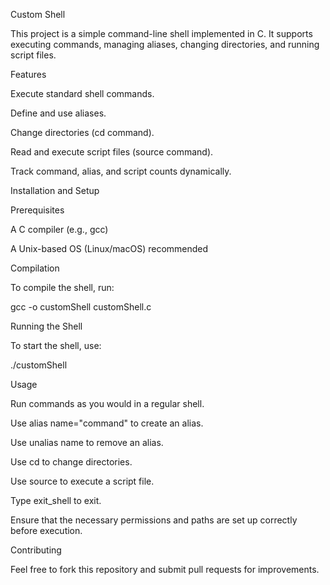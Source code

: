 Custom Shell

This project is a simple command-line shell implemented in C. It supports executing commands, managing aliases, changing directories, and running script files.

Features

Execute standard shell commands.

Define and use aliases.

Change directories (cd command).

Read and execute script files (source command).

Track command, alias, and script counts dynamically.

Installation and Setup

Prerequisites

A C compiler (e.g., gcc)

A Unix-based OS (Linux/macOS) recommended

Compilation

To compile the shell, run:

gcc -o customShell customShell.c

Running the Shell

To start the shell, use:

./customShell

Usage

Run commands as you would in a regular shell.

Use alias name="command" to create an alias.

Use unalias name to remove an alias.

Use cd <directory> to change directories.

Use source <file> to execute a script file.

Type exit_shell to exit.

Ensure that the necessary permissions and paths are set up correctly before execution.

Contributing

Feel free to fork this repository and submit pull requests for improvements.
